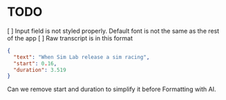 # TODO

[ ] Input field is not styled properly. Default font is not the same as the rest of the app
[ ] Raw transcript is in this format

```json
{
  "text": "When Sim Lab release a sim racing",
  "start": 0.16,
  "duration": 3.519
}
```

Can we remove start and duration to simplify it before Formatting with AI.
